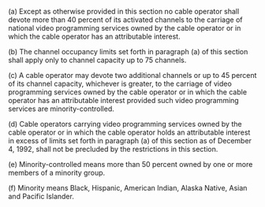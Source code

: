 (a) Except as otherwise provided in this section no cable operator shall devote more than 40 percent of its activated channels to the carriage of national video programming services owned by the cable operator or in which the cable operator has an attributable interest.

(b) The channel occupancy limits set forth in paragraph (a) of this section shall apply only to channel capacity up to 75 channels.

(c) A cable operator may devote two additional channels or up to 45 percent of its channel capacity, whichever is greater, to the carriage of video programming services owned by the cable operator or in which the cable operator has an attributable interest provided such video programming services are minority-controlled.

(d) Cable operators carrying video programming services owned by the cable operator or in which the cable operator holds an attributable interest in excess of limits set forth in paragraph (a) of this section as of December 4, 1992, shall not be precluded by the restrictions in this section.

(e) Minority-controlled means more than 50 percent owned by one or more members of a minority group.

(f) Minority means Black, Hispanic, American Indian, Alaska Native, Asian and Pacific Islander.
              

